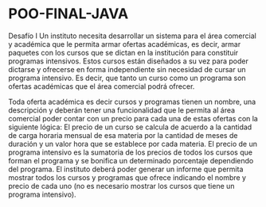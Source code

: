 # POO-FINAL-JAVA

Desafío I
Un instituto necesita desarrollar un sistema para el área comercial y académica que
le permita armar ofertas académicas, es decir, armar paquetes con los cursos que
se dictan en la institución para constituir programas intensivos. Estos cursos están
diseñados a su vez para poder dictarse y ofrecerse en forma independiente sin
necesidad de cursar un programa intensivo. Es decir, que tanto un curso como un
programa son ofertas académicas que el área comercial podrá ofrecer.

Toda oferta académica es decir cursos y programas tienen un nombre, una
descripción y deberán tener una funcionalidad que le permita al área comercial
poder contar con un precio para cada una de estas ofertas con la siguiente lógica:
El precio de un curso se calcula de acuerdo a la cantidad de carga horaria
mensual de esa materia por la cantidad de meses de duración y un valor hora que
se establece por cada materia.
El precio de un programa intensivo es la sumatoria de los precios de todos
los cursos que forman el programa y se bonifica un determinado porcentaje
dependiendo del programa.
El instituto deberá poder generar un informe que permita mostrar todos los
cursos y programas que ofrece indicando el nombre y precio de cada uno (no es
necesario mostrar los cursos que tiene un programa intensivo).
